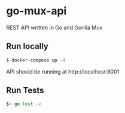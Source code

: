 # go-mux-api
REST API written in Go and Gorilla Mux

## Run locally
```bash
$ docker-compose up -d
```
API should be running at http://localhost:8001

## Run Tests
```bash
$> go test -v
```